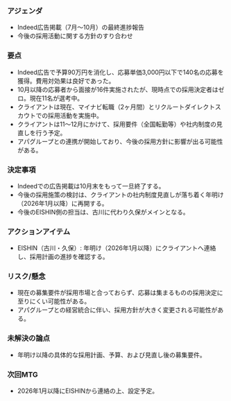 ### アジェンダ
- Indeed広告掲載（7月〜10月）の最終進捗報告
- 今後の採用活動に関する方針のすり合わせ

### 要点
- Indeed広告で予算90万円を消化し、応募単価3,000円以下で140名の応募を獲得。費用対効果は良好であった。
- 10月以降の応募者から面接が16件実施されたが、現時点での採用決定者はゼロ。現在11名が選考中。
- クライアントは現在、マイナビ転職（2ヶ月間）とリクルートダイレクトスカウトでの採用活動を実施中。
- クライアントは11〜12月にかけて、採用要件（全国転勤等）や社内制度の見直しを行う予定。
- アパグループとの連携が開始しており、今後の採用方針に影響が出る可能性がある。

### 決定事項
- Indeedでの広告掲載は10月末をもって一旦終了する。
- 今後の採用施策の検討は、クライアントの社内制度見直しが落ち着く年明け（2026年1月以降）に再開する。
- 今後のEISHIN側の担当は、古川に代わり久保がメインとなる。

### アクションアイテム
- EISHIN（古川・久保）: 年明け（2026年1月以降）にクライアントへ連絡し、採用計画の進捗を確認する。

### リスク/懸念
- 現在の募集要件が採用市場と合っておらず、応募は集まるものの採用決定に至りにくい可能性がある。
- アパグループとの経営統合に伴い、採用方針が大きく変更される可能性がある。

### 未解決の論点
- 年明け以降の具体的な採用計画、予算、および見直し後の募集要件。

### 次回MTG
- 2026年1月以降にEISHINから連絡の上、設定予定。